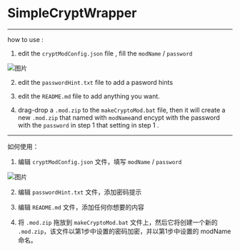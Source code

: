 
# SimpleCryptWrapper

---

how to use :

1. edit the `cryptModConfig.json` file , fill the `modName` / `password`

![图片](https://github.com/Lyoko-Jeremie/SimpleCryptWrapperMod/assets/6566869/ba94b7c4-7a46-47f0-81fb-2d7c6928571d)

2. edit the `passwordHint.txt` file  to add a pasword hints

3. edit the `README.md` file  to add anything you want.

4. drag-drop a `.mod.zip` to the `makeCryptoMod.bat` file, then it will create a new `.mod.zip` that named with `modName`and encypt with the password with the `password`  in step 1 that setting in step 1 .


---

如何使用：

1. 编辑 `cryptModConfig.json` 文件，填写 `modName` / `password`

![图片](https://github.com/Lyoko-Jeremie/SimpleCryptWrapperMod/assets/6566869/ba94b7c4-7a46-47f0-81fb-2d7c6928571d)

2. 编辑 `passwordHint.txt` 文件，添加密码提示

3. 编辑 `README.md` 文件，添加任何你想要的内容

4. 将 `.mod.zip` 拖放到 `makeCryptoMod.bat` 文件上，然后它将创建一个新的 `.mod.zip`，该文件以第1步中设置的密码加密，并以第1步中设置的 modName 命名。

